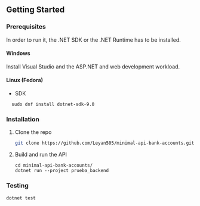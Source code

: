 <!-- GETTING STARTED -->
## Getting Started
### Prerequisites

In order to run it, the .NET SDK or the .NET Runtime has to be installed.

#### Windows

Install Visual Studio and the ASP.NET and web development workload.


#### Linux (Fedora)

* SDK
```
  sudo dnf install dotnet-sdk-9.0
```

### Installation

1. Clone the repo
   ```sh
   git clone https://github.com/Leyan505/minimal-api-bank-accounts.git
   ```

2. Build and run the API
   ```
   cd minimal-api-bank-accounts/
   dotnet run --project prueba_backend
   ```
   
### Testing
   ```
   dotnet test
   ```

